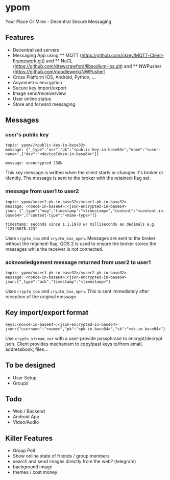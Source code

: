 ypom
====

Your Place Or Mine - Decentral Secure Messaging

## Features
* Decentralised servers
* Messaging App using
** MQTT (https://github.com/ckrey/MQTT-Client-Framework.git) and
** NaCL (https://github.com/drewcrawford/libsodium-ios.git) and
** NWPusher (https://github.com/noodlewerk/NWPusher)
* Cross Platform IOS, Android, Python, ...
* Asymmetric encryption
* Secure key import/export
* Image send/receive/view
* User online status
* Store and forward messaging

## Messages

### user's public key
```
topic: ypom//<public-key-in-base32>
message: {"_type":"usr","pk":"<public-key-in-base64>","name":"<user-name>",["dev":"<deviceToken-in-base64>"]}

message: unencrypted JSON
```

This key message is written when the client starts or changes it's broker or identity. The message is sent to the broker with the retained-flag set.

### message from user1 to user2
```
topic: ypom/<user2-pk-in-base32>/<user1-pk-in-base32>
message: <nonce-in-base64>:<json-encrypted-in-base64>
json: {"_type":"msg","timestamp":"<timestamp>","content":"<content-in-base64>",["content-type":"<mime-type>"]}

timestamp: seconds since 1.1.1970 w/ milliseconds as decimals e.g. "12345678.123"
```
Uses `crypto_box` and `crypto_box_open`.
Messages are sent to the broker without the retained-flag. QOS 2 is used to ensure the broker stores the messages while the receiver is not connected.

### acknowledgement message returned from user2 to user1
```
topic: ypom/<user1-pk-in-base32>/<user2-pk-in-base32>
message: <nonce-in-base64>:<json-encrypted-in-base64>
json:{"_type":"ack","timestamp":"<timestamp>"}
```
Uses `crypto_box` and `crypto_box_open`.
This is sent immediately after reception of the original message.

## Key import/export format
```
keys:<nonce-in-base64>:<json-encrypted-in-base64>
json:{"username":"<name>","pk":"<pk-in-base64>","sk":"<sk-in-base64>"}
```

Use `crypto_stream_xor` with a user-provide passphrase to encrypt/decrypt json.
Client provides mechanism to copy/past keys to/from email, addressbook, files...

## To be designed
* User Setup
* Groups

## Todo
* Web / Backend
* Android App
* Video/Audio

## Killer Features
* Group Poll 
* Show online state of friends / group members
* search and send images directly from the web? (telegram)
* background image
* themes / cost money
